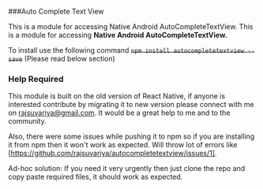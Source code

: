 ###Auto Complete Text View
 
This is a module for accessing Native Android AutoCompleteTextView.
This is a module for accessing **Native Android AutoCompleteTextView.**
 
To install use the following command
~~`npm install autocompletetextview --save`~~ (Please read below section)

### Help Required

This module is built on the old version of React Native, if anyone is interested contribute by migrating it to new version please connect with me on rajsuvariya@gmail.com. It would be a great help to me and to the community.

Also, there were some issues while pushing it to npm so if you are installing it from npm then it won't work as expected. Will throw lot of errors like [https://github.com/rajsuvariya/autocompletetextview/issues/1].

Ad-hoc solution: If you need it very urgently then just clone the repo and copy paste required files, it should work as expected.
